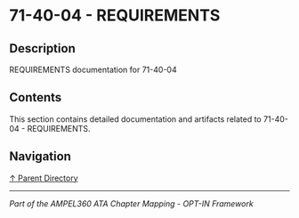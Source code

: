 # 71-40-04 - REQUIREMENTS

## Description

REQUIREMENTS documentation for 71-40-04

## Contents

This section contains detailed documentation and artifacts related to 71-40-04 - REQUIREMENTS.

## Navigation

[↑ Parent Directory](../README.md)

---

*Part of the AMPEL360 ATA Chapter Mapping - OPT-IN Framework*
